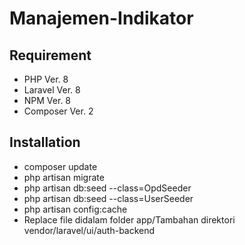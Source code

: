 # Manajemen-Indikator

## Requirement
- PHP Ver. 8
- Laravel Ver. 8
- NPM Ver. 8
- Composer Ver. 2

## Installation
- composer update
- php artisan migrate
- php artisan db:seed --class=OpdSeeder
- php artisan db:seed --class=UserSeeder
- php artisan config:cache
- Replace file didalam folder app/Tambahan direktori vendor/laravel/ui/auth-backend
